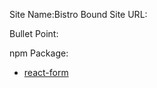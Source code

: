Site Name:Bistro Bound
Site URL:

Bullet Point:

npm Package:

- [react-form](https://react-hook-form.com/)
